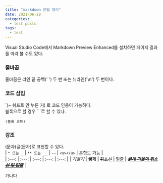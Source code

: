 ```yaml
---
title: "markdown 문법 정리"
date: 2021-06-28
categories:
  - test posts
tags:
  - test
---
```


Visual Studio Code에서 Markdown Preview Enhanced를 설치하면 페이지 결과를 미리 볼 수도 있다.  

### 줄바꿈
줄바꿈은 라인 끝 공백(' ') 두 번 또는 뉴라인('\n') 두 번이다.  

### 코드 삽입
`(~ 쉬프트 안 누른 거) 로 코드 인용이 가능하다.  
블록으로 할 경우 ```로 할 수 있다.  
```
(블록 코드)
```

### 강조
(문자)글(문자)로 표현할 수 있다.  
| `* 또는 _` | `** 또는 __` | `~~` | `<u></u>` | 혼합도 가능 |  
| :---: | :---: | :---: | :---: | :---: |
| *기울기* | **굵게** | ~~취소선~~ | <u>밑줄</u> | <u>~~*__굵게 기울여 취소선 및 밑줄__*~~</u> |






가나다

